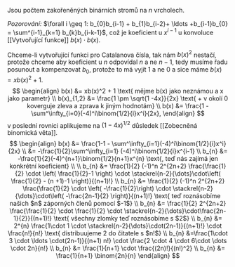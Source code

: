 Jsou počtem zakořeněných binárních stromů na $n$ vrcholech.

*Pozorování:* $\forall i \geq 1:  b_{0}b_{i-1} + b_{1}b_{i-2}+ \ldots +b_{i-1}b_{0} = \sum^{i-1}_{k=1} b_{k}b_{i-k-1}$, což je koeficient u $x^{i-1}$ u konvoluce [[Vytvořující funkce]] $b(x)\cdot b(x)$.

Chceme-li vytvořující funkci pro Catalanova čísla, tak nám $b(x)^2$ nestačí, protože chceme aby koeficient u $n$ odpovídal $n$ a ne $n-1$, tedy musíme řadu posunout a kompenzovat $b_{0}$, protože to má vyjít $1$ a ne $0$ a sice máme $b(x) = xb(x)^2 + 1$.
$$
\begin{align}
b(x) &= xb(x)^2 + 1 \text{ mějme b(x) jako neznámou a x jako parametr} \\
b(x)_{1,2} &= \frac{1 \pm \sqrt{1 -4x}}{2x} \text{ + v okolí 0 koverguje zleva a zprava k jiným hodnotám}  \\
b(x) &= \frac{1 - \sum^\infty_{i=0}(-4)^i\binom{1/2}{i}x^i}{2x},
\end{align}
$$
v poslední rovnici aplikujeme na $(1-4x)^{1/2}$ důsledek [[Zobecněná binomická věta]].
$$
\begin{align}
b(x) &= \frac{1-1 - \sum^\infty_{i=1}(-4)^i\binom{1/2}{i}x^i}{2x} \\
&= -\frac{1}{2}\sum^\infty_{i=1} (-4)^i\binom{1/2}{i}x^{i-1} \\
b_{n} &=  -\frac{1}{2}(-4)^{n+1}\binom{1/2}{n+1}x^{n} \text{, teď nás zajímá jen konkrétní koeficient} \\ \\
b_{n} &= \frac{1}{2} (-1)^n 2^{2n+2} \frac{\frac{1}{2} \cdot \left( \frac{1}{2}-1 \right) \cdot \stackrel{n-2}{\dots}\cdot\left( \frac{1}{2} - (n +1)-1 \right)}{(n+1)!} \\
b_{n} &= \frac{1}{2} (-1)^n 2^{2n+2} \frac{\frac{1}{2} \cdot \left( -\frac{1}{2}\right) \cdot \stackrel{n-2}{\dots}\cdot\left( -\frac{2n-1}{2} \right)}{(n+1)!} \text{ teď roznásobíme našich $n$ záporných členů pomocí $-1$} \\
b_{n} &= \frac{1}{2} 2^{2n+2} \frac{\frac{1}{2} \cdot \frac{1}{2} \cdot \stackrel{n-2}{\dots}\cdot\frac{2n-1}{2}}{(n+1)!} \text{ všechny zlomky teď roznásobíme s $2$} \\ 
b_{n} &= 2^{n}  \frac{1\cdot 1 \cdot \stackrel{n-2}{\dots}\cdot(2n-1)}{(n+1)!} \cdot \frac{n!}{n!} \text{ distribuujeme 2 do čitatele s $n!$} \\
b_{n} &=\frac{1\cdot 3 \cdot \ldots \cdot(2n-1)}{(n+1) n!} \cdot \frac{2 \cdot 4 \cdot 6\cdot \dots \cdot 2n}{n!} \\
b_{n} &= \frac{1}{n+1} \cdot \frac{(2n)!}{(n!)^2} \\
b_{n} &= \frac{1}{n+1} \binom{2n}{n}
\end{align}
$$
